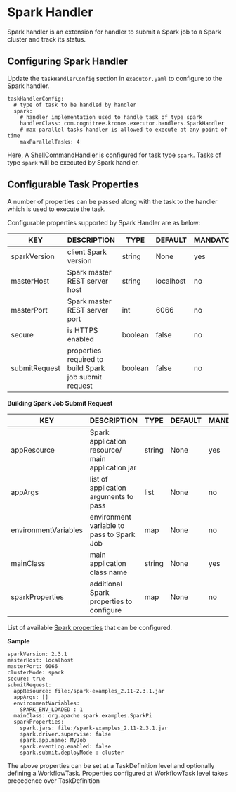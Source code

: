 # Spark Handler

Spark handler is an extension for handler to submit a Spark job to a Spark cluster and track its status.

## Configuring Spark Handler

Update the `taskHandlerConfig` section in `executor.yaml` to configure to the Spark handler.

```
taskHandlerConfig:
  # type of task to be handled by handler
  spark:
    # handler implementation used to handle task of type spark
    handlerClass: com.cognitree.kronos.executor.handlers.SparkHandler
    # max parallel tasks handler is allowed to execute at any point of time
    maxParallelTasks: 4
```

Here, A [ShellCommandHandler](src/main/java/com/cognitree/kronos/executor/handlers/SparkHandler.java) is configured for task type `spark`. Tasks of type `spark` will be executed by Spark handler.

## Configurable Task Properties

A number of properties can be passed along with the task to the handler which is used to execute the task.

Configurable properties supported by Spark Handler are as below:

| KEY              | DESCRIPTION                                                | TYPE         | DEFAULT      | MANDATORY |
|------------------|------------------------------------------------------------|--------------|--------------|-----------|
| sparkVersion     | client Spark version                                       | string       | None         | yes       |
| masterHost       | Spark master REST server host                              | string       | localhost    | no        |
| masterPort       | Spark master REST server port                              | int          | 6066         | no        |
| secure           | is HTTPS enabled                                           | boolean      | false        | no        |
| submitRequest    | properties required to build Spark job submit request      | boolean      | false        | no        |

**Building Spark Job Submit Request**

| KEY                   | DESCRIPTION                                                | TYPE         | DEFAULT      | MANDATORY |
|-----------------------|------------------------------------------------------------|--------------|--------------|-----------|
| appResource           | Spark application resource/ main application jar           | string       | None         | yes       |
| appArgs               | list of application arguments to pass                      | list         | None         | no        |
| environmentVariables  | environment variable to pass to Spark Job                  | map          | None         | no        |
| mainClass             | main application class name                                | string       | None         | yes       |
| sparkProperties       | additional Spark properties to configure                   | map          | None         | no        |

List of available [Spark properties](https://spark.apache.org/docs/latest/configuration.html#viewing-spark-properties) that can be configured.

**Sample**
```
sparkVersion: 2.3.1
masterHost: localhost
masterPort: 6066
clusterMode: spark
secure: true
submitRequest:
  appResource: file:/spark-examples_2.11-2.3.1.jar
  appArgs: []
  environmentVariables:
    SPARK_ENV_LOADED : 1
  mainClass: org.apache.spark.examples.SparkPi
  sparkProperties:
    spark.jars: file:/spark-examples_2.11-2.3.1.jar
    spark.driver.supervise: false
    spark.app.name: MyJob
    spark.eventLog.enabled: false
    spark.submit.deployMode : cluster
```

The above properties can be set at a TaskDefinition level and optionally defining a WorkflowTask. Properties configured at WorkflowTask level takes precedence over TaskDefinition